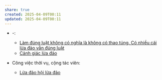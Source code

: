 ```yaml
---
share: true
created: 2025-04-09T00:11
updated: 2025-04-09T00:11
---
```

- \-: 
    - [Làm đúng luật không có nghĩa là không có thao túng. Có nhiều cái lừa đảo vẫn đúng luật](../%C4%90%E1%BA%A1o%20%C4%91%E1%BB%A9c,%20ph%C3%A1p%20lu%E1%BA%ADt.%20Ch%E1%BB%A7%20ngh%C4%A9a%20t%C3%A2n%20t%E1%BB%B1%20do/Lu%E1%BA%ADt/L%C3%A0m%20%C4%91%C3%BAng%20lu%E1%BA%ADt%20kh%C3%B4ng%20c%C3%B3%20ngh%C4%A9a%20l%C3%A0%20kh%C3%B4ng%20c%C3%B3%20thao%20t%C3%BAng.%20C%C3%B3%20nhi%E1%BB%81u%20c%C3%A1i%20l%E1%BB%ABa%20%C4%91%E1%BA%A3o%20v%E1%BA%ABn%20%C4%91%C3%BAng%20lu%E1%BA%ADt.md)
    - [Cảnh giác lừa đảo](../../%F0%9F%93%9CT%C3%A0i%20nguy%C3%AAn/C%E1%BA%A3nh%20gi%C3%A1c%20l%E1%BB%ABa%20%C4%91%E1%BA%A3o/index.md)

- Công việc thời vụ, cộng tác viên: 
    - [Lừa đảo hội lừa đảo](../../%F0%9F%93%9CT%C3%A0i%20nguy%C3%AAn/%C3%9D%20t%C6%B0%E1%BB%9Fng%20ki%E1%BA%BFm%20ti%E1%BB%81n/3%20%C3%9D%20t%C6%B0%E1%BB%9Fng/C%C3%B4ng%20vi%E1%BB%87c%20th%E1%BB%9Di%20v%E1%BB%A5,%20c%E1%BB%99ng%20t%C3%A1c%20vi%C3%AAn/L%E1%BB%ABa%20%C4%91%E1%BA%A3o%20h%E1%BB%99i%20l%E1%BB%ABa%20%C4%91%E1%BA%A3o.md)

